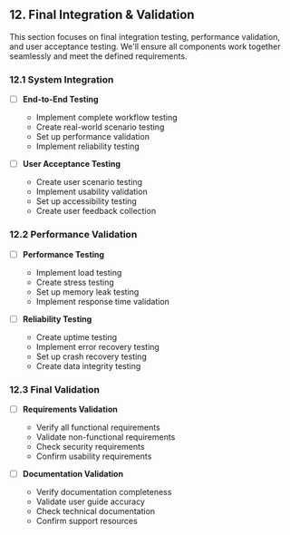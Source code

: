 ## 12. Final Integration & Validation

This section focuses on final integration testing, performance validation, and user acceptance testing. We'll ensure all components work together seamlessly and meet the defined requirements.

### 12.1 System Integration
- [ ] **End-to-End Testing**
  - Implement complete workflow testing
  - Create real-world scenario testing
  - Set up performance validation
  - Implement reliability testing

- [ ] **User Acceptance Testing**
  - Create user scenario testing
  - Implement usability validation
  - Set up accessibility testing
  - Create user feedback collection

### 12.2 Performance Validation
- [ ] **Performance Testing**
  - Implement load testing
  - Create stress testing
  - Set up memory leak testing
  - Implement response time validation

- [ ] **Reliability Testing**
  - Create uptime testing
  - Implement error recovery testing
  - Set up crash recovery testing
  - Create data integrity testing

### 12.3 Final Validation
- [ ] **Requirements Validation**
  - Verify all functional requirements
  - Validate non-functional requirements
  - Check security requirements
  - Confirm usability requirements

- [ ] **Documentation Validation**
  - Verify documentation completeness
  - Validate user guide accuracy
  - Check technical documentation
  - Confirm support resources 